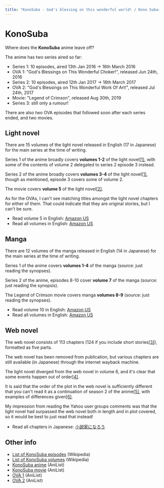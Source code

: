 ```yaml
---
title: "KonoSuba - God's blessing on this wonderful world! / Kono Subarashii Sekai ni Shukufuku wo!"
---
```


# KonoSuba

Where does the **KonoSuba** anime leave off?

The anime has two series aired so far:

* Series 1: 10 episodes, aired 13th Jan 2016 -> 16th March 2016
* OVA 1: "God's Blessings on This Wonderful Choker!", released Jun 24th, 2016
* Series 2: 10 episodes, aired 12th Jan 2017 -> 16th March 2017
* OVA 2: "God's Blessings on This Wonderful Work Of Art!", released Jul 24th, 2017
* Movie: "Legend of Crimson", released Aug 30th, 2019
* Series 3: still only a rumour!

There are also two OVA episodes that followed soon after each series ended, and two movies.

## Light novel

There are 15 volumes of the light novel released in English (17 in Japanese) for the main series at the time of writing.

Series 1 of the anime broadly covers **volumes 1-2** of the light novel[[1]](https://anime.stackexchange.com/questions/42909/which-ln-volumes-are-covered-in-season-12-of-konosuba-anime), with some of the contents of volume 2 delegated to series 2 episode 3 instead.

Series 2 of the anime broadly covers **volumes 3-4** of the light novel[[1]](https://anime.stackexchange.com/questions/42909/which-ln-volumes-are-covered-in-season-12-of-konosuba-anime), though as mentioned, episode 3 covers some of volume 2.

The movie covers **volume 5** of the light novel[[2]](https://discord.com/channels/210521487378087947/429384033840005131/903754366043955251).

As for the OVAs, I can't see matching titles amongst the light novel chapters for either of them. That could indicate that they are original stories, but I can't be sure.

* Read volume 5 in English: [Amazon US](https://www.amazon.com/Konosuba-Blessing-Wonderful-World-Crimson/dp/0316468789)
* Read all volumes in English: [Amazon US](https://www.amazon.com/dp/B0852ZR1BY)

## Manga

There are 12 volumes of the manga released in English (14 in Japanese) for the main series at the time of writing.

Series 1 of the anime covers **volumes 1-4** of the manga (source: just reading the synopses).

Series 2 of the anime, episodes 8-10 cover **volume 7** of the manga (source: just reading the synopsis).

The Legend of Crimson movie covers manga **volumes 8-9** (source: just reading the synopses).

* Read volume 10 in English: [Amazon US](https://www.amazon.com/gp/product/B082P8QV8T)
* Read all volumes in English: [Amazon US](https://www.amazon.com/dp/B07JKFG947)

## Web novel

The web novel consists of 113 chapters (124 if you include short stories[[3]](https://www.reddit.com/r/Konosuba/comments/5q6595/wn_spoilers_can_anyone_who_has_read_the_wn_give/dcx0qn4/)), formatted as five parts.

The web novel has been removed from publication, but various chapters are still available (in Japanese) through the internet wayback machine.

The light novel diverged from the web novel in volume 6, and it's clear that some events happen out of order[[4]](https://www.reddit.com/r/Konosuba/comments/5q6595/wn_spoilers_can_anyone_who_has_read_the_wn_give/dcx32w2/).

It is said that the order of the plot in the web novel is sufficiently different that you can't read it as a continuation of season 2 of the anime[[5]](https://detail.chiebukuro.yahoo.co.jp/qa/question_detail/q13171801923), with examples of differences given[[6]](https://detail.chiebukuro.yahoo.co.jp/qa/question_detail/q10208617655).

My impression from reading the Yahoo user groups comments was that the light novel had surpassed the web novel both in length and in plot covered, so it would be best to just read that instead!

<!--
Someone asking in Japanese where season 2 leaves off in the web novel (with no useful response):
https://detail.chiebukuro.yahoo.co.jp/qa/question_detail/q10218383435
> このすばのアニメ2期の続きをWeb版で読みたいのですが第何部の何話からですか？
> 出来ればurlを貼ってくださると嬉しいです！
-->

* Read all chapters in Japanese: [小説家になろう](https://archive.ph/20130827082350/http://ncode.syosetu.com/n7145bl/#selection-1359.0-1359.2)


## Other info

* [List of KonoSuba episodes](https://en.wikipedia.org/wiki/List_of_KonoSuba_episodes) (Wikipedia)
* [List of KonoSuba volumes](https://en.wikipedia.org/wiki/List_of_KonoSuba_volumes) (Wikipedia)
* [KonoSuba anime](https://anilist.co/anime/21202/Kono-Subarashii-Sekai-ni-Shukufuku-wo/) (AniList)
* [KonoSuba movie](https://anilist.co/anime/102976/Kono-Subarashii-Sekai-ni-Shukufuku-wo-Kurenai-Densetsu/) (AniList)
* [OVA 1](https://anilist.co/anime/21574/Kono-Subarashii-Sekai-ni-Shukufuku-wo-Kono-Subarashii-Choker-ni-Shufuku-wo/) (AniList)
* [OVA 2](https://anilist.co/anime/97996/Kono-Subarashii-Sekai-ni-Shukufuku-wo-2-Kono-Subarashii-Geijutsu-ni-Shukufuku-wo/) (AniList)